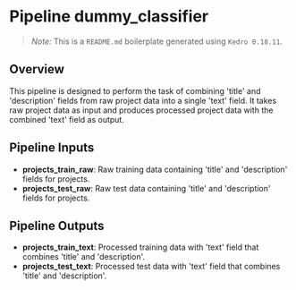 # Pipeline dummy_classifier

> _Note:_ This is a `README.md` boilerplate generated using `Kedro 0.18.11`.

## Overview

This pipeline is designed to perform the task of combining 'title' and 'description' fields from raw project data into a single 'text' field.
It takes raw project data as input and produces processed project data with the combined 'text' field as output.

## Pipeline Inputs

- **projects_train_raw**: Raw training data containing 'title' and 'description' fields for projects.
- **projects_test_raw**: Raw test data containing 'title' and 'description' fields for projects.

## Pipeline Outputs

- **projects_train_text**: Processed training data with 'text' field that combines 'title' and 'description'.
- **projects_test_text**: Processed test data with 'text' field that combines 'title' and 'description'.
